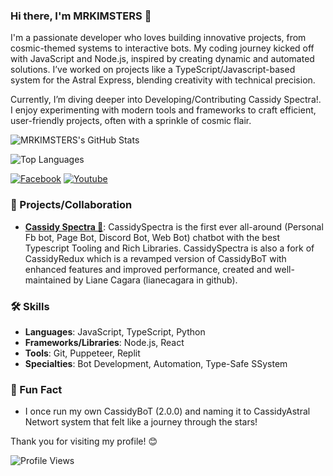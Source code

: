 ### Hi there, I'm MRKIMSTERS 👋

<!-- About Me -->
I'm a passionate developer who loves building innovative projects, from cosmic-themed systems to interactive bots. My coding journey kicked off with JavaScript and Node.js, inspired by creating dynamic and automated solutions. I’ve worked on projects like a TypeScript/Javascript-based system for the Astral Express, blending creativity with technical precision.

Currently, I’m diving deeper into Developing/Contributing Cassidy Spectra!. I enjoy experimenting with modern tools and frameworks to craft efficient, user-friendly projects, often with a sprinkle of cosmic flair.

<!-- GitHub Stats -->
![MRKIMSTERS's GitHub Stats](https://github-readme-stats.vercel.app/api?username=MRKIMSTERS&show_icons=true&theme=dark)

<!-- Top Languages -->
![Top Languages](https://github-readme-stats.vercel.app/api/top-langs/?username=MRKIMSTERS&layout=compact&theme=dark)

<!-- Social Media Links -->
[![Facebook](https://img.shields.io/badge/Twitter-1DA1F2?style=flat-square&logo=facebook&logoColor=white)]([https://Facebook.com/MrkimstersDev])
[![Youtube](https://img.shields.io/badge/Instagram-E4405F?style=flat-square&logo=youtube&logoColor=white)]([https://www.youtube.com/@MrkimstersDev])

<!-- Projects -->
### 🚀 Projects/Collaboration 
- **[Cassidy Spectra 🌌](https://github.com/lianecagara/CassidySpectra)**: CassidySpectra is the first ever all-around (Personal Fb bot, Page Bot, Discord Bot, Web Bot) chatbot with the best Typescript Tooling and Rich Libraries. CassidySpectra is also a fork of CassidyRedux which is a revamped version of CassidyBoT with enhanced features and improved performance, created and well-maintained by Liane Cagara (lianecagara in github).

<!-- Skills -->
### 🛠️ Skills
- **Languages**: JavaScript, TypeScript, Python
- **Frameworks/Libraries**: Node.js, React
- **Tools**: Git, Puppeteer, Replit
- **Specialties**: Bot Development, Automation, Type-Safe SSystem

<!-- Fun Fact -->
### 🎉 Fun Fact
- I once run my own CassidyBoT (2.0.0) and naming it to CassidyAstral Networt system that felt like a journey through the stars!

<!-- Footer -->
Thank you for visiting my profile! 😊

<!-- Profile Views -->
![Profile Views](https://komarev.com/ghpvc/?username=MRKIMSTERS&style=flat-square)
